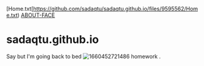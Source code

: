 [Home.txt[https://github.com/sadaqtu/sadaqtu.github.io/files/9595562/Home.txt)
[ABOUT-FACE](about.html)
# sadaqtu.github.io
Say but I'm going back to bed
![1660452721486](https://user-images.githubusercontent.com/111323368/190932917-d0ee5138-1da9-4f58-abc2-32bc03d847ba.png)
<a half="html/about.html">homework</a>
.

